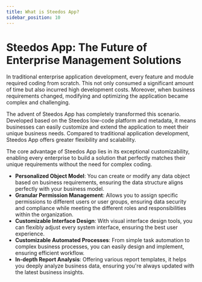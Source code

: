 ```yaml
---
title: What is Steedos App?
sidebar_position: 10
---
```


# Steedos App: The Future of Enterprise Management Solutions

In traditional enterprise application development, every feature and module required coding from scratch. This not only consumed a significant amount of time but also incurred high development costs. Moreover, when business requirements changed, modifying and optimizing the application became complex and challenging.

The advent of Steedos App has completely transformed this scenario. Developed based on the Steedos low-code platform and metadata, it means businesses can easily customize and extend the application to meet their unique business needs. Compared to traditional application development, Steedos App offers greater flexibility and scalability.

The core advantage of Steedos App lies in its exceptional customizability, enabling every enterprise to build a solution that perfectly matches their unique requirements without the need for complex coding.

- **Personalized Object Model**: You can create or modify any data object based on business requirements, ensuring the data structure aligns perfectly with your business model.
- **Granular Permission Management**: Allows you to assign specific permissions to different users or user groups, ensuring data security and compliance while meeting the different roles and responsibilities within the organization.
- **Customizable Interface Design**: With visual interface design tools, you can flexibly adjust every system interface, ensuring the best user experience.
- **Customizable Automated Processes**: From simple task automation to complex business processes, you can easily design and implement, ensuring efficient workflow.
- **In-depth Report Analysis**: Offering various report templates, it helps you deeply analyze business data, ensuring you're always updated with the latest business insights.

